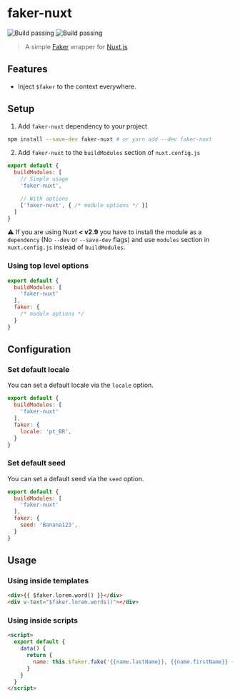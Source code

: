 # faker-nuxt

![Build passing](https://github.com/zacpez/faker-nuxt/actions/workflows/test.yml/badge.svg)
![Build passing](https://raw.githubusercontent.com/zacpez/faker-nuxt/master/badges/coverage-global%20coverage.svg)

> A simple [Faker](https://www.npmjs.com/package/faker) wrapper for [Nuxt.js](https://nuxtjs.org/)

## Features

- Inject `$faker` to the context everywhere.

## Setup

1. Add `faker-nuxt` dependency to your project

```bash
npm install --save-dev faker-nuxt # or yarn add --dev faker-nuxt
```

2. Add `faker-nuxt` to the `buildModules` section of `nuxt.config.js`

```js
export default {
  buildModules: [
    // Simple usage
    'faker-nuxt',

    // With options
    ['faker-nuxt', { /* module options */ }]
  ]
}
```

:warning: If you are using Nuxt **< v2.9** you have to install the module as a `dependency` (No `--dev` or `--save-dev` flags) and use `modules` section in `nuxt.config.js` instead of `buildModules`.

### Using top level options

```js
export default {
  buildModules: [
    'faker-nuxt'
  ],
  faker: {
    /* module options */
  }
}
```

## Configuration

### Set default locale

You can set a default locale via the `locale` option.

```js
export default {
  buildModules: [
    'faker-nuxt'
  ],
  faker: {
    locale: 'pt_BR',
  }
}
```

### Set default seed

You can set a default seed via the `seed` option.

```js
export default {
  buildModules: [
    'faker-nuxt'
  ],
  faker: {
    seed: 'Banana123',
  }
}
```

## Usage

### Using inside templates

```html
<div>{{ $faker.lorem.word() }}</div>
<div v-text="$faker.lorem.words()"></div>
```

### Using inside scripts

```html
<script>
  export default {
    data() {
      return {
        name: this.$faker.fake('{{name.lastName}}, {{name.firstName}} {{name.suffix}}')
      }
    }
  }
</script>
```
